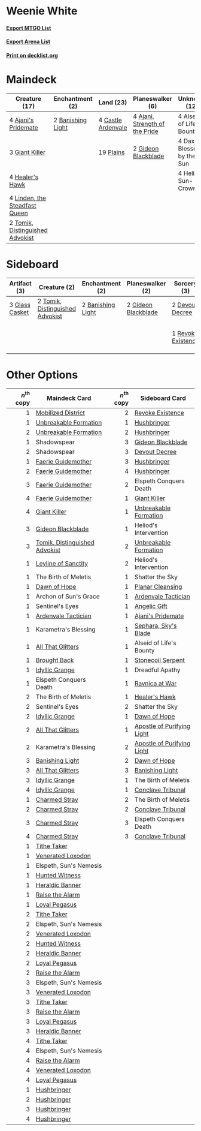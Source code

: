 # Weenie White

#### [Export MTGO List](../collection/Weenie%20White/Weenie%20White.txt)
#### [Export Arena List](../collection/Weenie%20White/Weenie%20White_arena.txt)
#### [Print on decklist.org](http://decklist.org/?deckmain=4%09Ajani's%20Pridemate%0A4%09Ajani,%20Strength%20of%20the%20Pride%0A4%09Alseid%20of%20Life's%20Bounty%0A2%09Banishing%20Light%0A4%09Castle%20Ardenvale%0A4%09Daxos,%20Blessed%20by%20the%20Sun%0A3%09Giant%20Killer%0A2%09Gideon%20Blackblade%0A4%09Healer's%20Hawk%0A4%09Heliod,%20Sun-Crowned%0A4%09Linden,%20the%20Steadfast%20Queen%0A19%09Plains%0A2%09Tomik,%20Distinguished%20Advokist&deckside=2%09Banishing%20Light%0A2%09Devout%20Decree%0A1%09Elspeth%20Conquers%20Death%0A2%09Elspeth,%20Sun's%20Nemesis%0A2%09Gideon%20Blackblade%0A3%09Glass%20Casket%0A1%09Revoke%20Existence%0A2%09Tomik,%20Distinguished%20Advokist)
# Maindeck

|                                              Creature (17)                                               |                                      Enchantment (2)                                       |                                          Land (23)                                          |                                            Planeswalker (6)                                             |       Unknown (12)        |
|----------------------------------------------------------------------------------------------------------|--------------------------------------------------------------------------------------------|---------------------------------------------------------------------------------------------|---------------------------------------------------------------------------------------------------------|---------------------------|
|4 [Ajani's Pridemate](http://gatherer.wizards.com/Pages/Card/Details.aspx?multiverseid=376241)            |2 [Banishing Light](http://gatherer.wizards.com/Pages/Card/Details.aspx?multiverseid=405135)|4 [Castle Ardenvale](http://gatherer.wizards.com/Pages/Card/Details.aspx?multiverseid=473200)|4 [Ajani, Strength of the Pride](http://gatherer.wizards.com/Pages/Card/Details.aspx?multiverseid=466756)|4 Alseid of Life's Bounty  |
|3 [Giant Killer](http://gatherer.wizards.com/Pages/Card/Details.aspx?multiverseid=472976)                 |                                                                                            |19 [Plains](http://gatherer.wizards.com/Pages/Card/Details.aspx?multiverseid=439856)         |2 [Gideon Blackblade](http://gatherer.wizards.com/Pages/Card/Details.aspx?multiverseid=463943)           |4 Daxos, Blessed by the Sun|
|4 [Healer's Hawk](http://gatherer.wizards.com/Pages/Card/Details.aspx?multiverseid=452764)                |                                                                                            |                                                                                             |                                                                                                         |4 Heliod, Sun-Crowned      |
|4 [Linden, the Steadfast Queen](http://gatherer.wizards.com/Pages/Card/Details.aspx?multiverseid=472982)  |                                                                                            |                                                                                             |                                                                                                         |                           |
|2 [Tomik, Distinguished Advokist](http://gatherer.wizards.com/Pages/Card/Details.aspx?multiverseid=460961)|                                                                                            |                                                                                             |                                                                                                         |                           |


# Sideboard

|                                      Artifact (3)                                       |                                               Creature (2)                                               |                                      Enchantment (2)                                       |                                       Planeswalker (2)                                       |                                         Sorcery (3)                                         |      Unknown (3)       |
|-----------------------------------------------------------------------------------------|----------------------------------------------------------------------------------------------------------|--------------------------------------------------------------------------------------------|----------------------------------------------------------------------------------------------|---------------------------------------------------------------------------------------------|------------------------|
|3 [Glass Casket](http://gatherer.wizards.com/Pages/Card/Details.aspx?multiverseid=472977)|2 [Tomik, Distinguished Advokist](http://gatherer.wizards.com/Pages/Card/Details.aspx?multiverseid=460961)|2 [Banishing Light](http://gatherer.wizards.com/Pages/Card/Details.aspx?multiverseid=405135)|2 [Gideon Blackblade](http://gatherer.wizards.com/Pages/Card/Details.aspx?multiverseid=463943)|2 [Devout Decree](http://gatherer.wizards.com/Pages/Card/Details.aspx?multiverseid=466767)   |1 Elspeth Conquers Death|
|                                                                                         |                                                                                                          |                                                                                            |                                                                                              |1 [Revoke Existence](http://gatherer.wizards.com/Pages/Card/Details.aspx?multiverseid=378397)|2 Elspeth, Sun's Nemesis|


# Other Options

|*n*<sup>th</sup> copy|                                             Maindeck Card                                              |*n*<sup>th</sup> copy|                                           Sideboard Card                                            |
|--------------------:|--------------------------------------------------------------------------------------------------------|--------------------:|-----------------------------------------------------------------------------------------------------|
|                    1|[Mobilized District](http://gatherer.wizards.com/Pages/Card/Details.aspx?multiverseid=461176)           |                    2|[Revoke Existence](http://gatherer.wizards.com/Pages/Card/Details.aspx?multiverseid=378397)          |
|                    1|[Unbreakable Formation](http://gatherer.wizards.com/Pages/Card/Details.aspx?multiverseid=457173)        |                    1|[Hushbringer](http://gatherer.wizards.com/Pages/Card/Details.aspx?multiverseid=472980)               |
|                    2|[Unbreakable Formation](http://gatherer.wizards.com/Pages/Card/Details.aspx?multiverseid=457173)        |                    2|[Hushbringer](http://gatherer.wizards.com/Pages/Card/Details.aspx?multiverseid=472980)               |
|                    1|Shadowspear                                                                                             |                    3|[Gideon Blackblade](http://gatherer.wizards.com/Pages/Card/Details.aspx?multiverseid=463943)         |
|                    2|Shadowspear                                                                                             |                    3|[Devout Decree](http://gatherer.wizards.com/Pages/Card/Details.aspx?multiverseid=466767)             |
|                    1|[Faerie Guidemother](http://gatherer.wizards.com/Pages/Card/Details.aspx?multiverseid=472973)           |                    3|[Hushbringer](http://gatherer.wizards.com/Pages/Card/Details.aspx?multiverseid=472980)               |
|                    2|[Faerie Guidemother](http://gatherer.wizards.com/Pages/Card/Details.aspx?multiverseid=472973)           |                    4|[Hushbringer](http://gatherer.wizards.com/Pages/Card/Details.aspx?multiverseid=472980)               |
|                    3|[Faerie Guidemother](http://gatherer.wizards.com/Pages/Card/Details.aspx?multiverseid=472973)           |                    2|Elspeth Conquers Death                                                                               |
|                    4|[Faerie Guidemother](http://gatherer.wizards.com/Pages/Card/Details.aspx?multiverseid=472973)           |                    1|[Giant Killer](http://gatherer.wizards.com/Pages/Card/Details.aspx?multiverseid=472976)              |
|                    4|[Giant Killer](http://gatherer.wizards.com/Pages/Card/Details.aspx?multiverseid=472976)                 |                    1|[Unbreakable Formation](http://gatherer.wizards.com/Pages/Card/Details.aspx?multiverseid=457173)     |
|                    3|[Gideon Blackblade](http://gatherer.wizards.com/Pages/Card/Details.aspx?multiverseid=463943)            |                    1|Heliod's Intervention                                                                                |
|                    3|[Tomik, Distinguished Advokist](http://gatherer.wizards.com/Pages/Card/Details.aspx?multiverseid=460961)|                    2|[Unbreakable Formation](http://gatherer.wizards.com/Pages/Card/Details.aspx?multiverseid=457173)     |
|                    1|[Leyline of Sanctity](http://gatherer.wizards.com/Pages/Card/Details.aspx?multiverseid=204993)          |                    2|Heliod's Intervention                                                                                |
|                    1|The Birth of Meletis                                                                                    |                    1|Shatter the Sky                                                                                      |
|                    1|[Dawn of Hope](http://gatherer.wizards.com/Pages/Card/Details.aspx?multiverseid=452758)                 |                    1|[Planar Cleansing](http://gatherer.wizards.com/Pages/Card/Details.aspx?multiverseid=191599)          |
|                    1|Archon of Sun's Grace                                                                                   |                    1|[Ardenvale Tactician](http://gatherer.wizards.com/Pages/Card/Details.aspx?multiverseid=472967)       |
|                    1|Sentinel's Eyes                                                                                         |                    1|[Angelic Gift](http://gatherer.wizards.com/Pages/Card/Details.aspx?multiverseid=446056)              |
|                    1|[Ardenvale Tactician](http://gatherer.wizards.com/Pages/Card/Details.aspx?multiverseid=472967)          |                    1|[Ajani's Pridemate](http://gatherer.wizards.com/Pages/Card/Details.aspx?multiverseid=376241)         |
|                    1|Karametra's Blessing                                                                                    |                    1|[Sephara, Sky's Blade](http://gatherer.wizards.com/Pages/Card/Details.aspx?multiverseid=466790)      |
|                    1|[All That Glitters](http://gatherer.wizards.com/Pages/Card/Details.aspx?multiverseid=472964)            |                    1|Alseid of Life's Bounty                                                                              |
|                    1|[Brought Back](http://gatherer.wizards.com/Pages/Card/Details.aspx?multiverseid=466763)                 |                    1|[Stonecoil Serpent](http://gatherer.wizards.com/Pages/Card/Details.aspx?multiverseid=473197)         |
|                    1|[Idyllic Grange](http://gatherer.wizards.com/Pages/Card/Details.aspx?multiverseid=473208)               |                    1|Dreadful Apathy                                                                                      |
|                    1|Elspeth Conquers Death                                                                                  |                    1|[Ravnica at War](http://gatherer.wizards.com/Pages/Card/Details.aspx?multiverseid=460955)            |
|                    2|The Birth of Meletis                                                                                    |                    1|[Healer's Hawk](http://gatherer.wizards.com/Pages/Card/Details.aspx?multiverseid=452764)             |
|                    2|Sentinel's Eyes                                                                                         |                    2|Shatter the Sky                                                                                      |
|                    2|[Idyllic Grange](http://gatherer.wizards.com/Pages/Card/Details.aspx?multiverseid=473208)               |                    1|[Dawn of Hope](http://gatherer.wizards.com/Pages/Card/Details.aspx?multiverseid=452758)              |
|                    2|[All That Glitters](http://gatherer.wizards.com/Pages/Card/Details.aspx?multiverseid=472964)            |                    1|[Apostle of Purifying Light](http://gatherer.wizards.com/Pages/Card/Details.aspx?multiverseid=466760)|
|                    2|Karametra's Blessing                                                                                    |                    2|[Apostle of Purifying Light](http://gatherer.wizards.com/Pages/Card/Details.aspx?multiverseid=466760)|
|                    3|[Banishing Light](http://gatherer.wizards.com/Pages/Card/Details.aspx?multiverseid=405135)              |                    2|[Dawn of Hope](http://gatherer.wizards.com/Pages/Card/Details.aspx?multiverseid=452758)              |
|                    3|[All That Glitters](http://gatherer.wizards.com/Pages/Card/Details.aspx?multiverseid=472964)            |                    3|[Banishing Light](http://gatherer.wizards.com/Pages/Card/Details.aspx?multiverseid=405135)           |
|                    3|[Idyllic Grange](http://gatherer.wizards.com/Pages/Card/Details.aspx?multiverseid=473208)               |                    1|The Birth of Meletis                                                                                 |
|                    4|[Idyllic Grange](http://gatherer.wizards.com/Pages/Card/Details.aspx?multiverseid=473208)               |                    1|[Conclave Tribunal](http://gatherer.wizards.com/Pages/Card/Details.aspx?multiverseid=452756)         |
|                    1|[Charmed Stray](http://gatherer.wizards.com/Pages/Card/Details.aspx?multiverseid=460935)                |                    2|The Birth of Meletis                                                                                 |
|                    2|[Charmed Stray](http://gatherer.wizards.com/Pages/Card/Details.aspx?multiverseid=460935)                |                    2|[Conclave Tribunal](http://gatherer.wizards.com/Pages/Card/Details.aspx?multiverseid=452756)         |
|                    3|[Charmed Stray](http://gatherer.wizards.com/Pages/Card/Details.aspx?multiverseid=460935)                |                    3|Elspeth Conquers Death                                                                               |
|                    4|[Charmed Stray](http://gatherer.wizards.com/Pages/Card/Details.aspx?multiverseid=460935)                |                    3|[Conclave Tribunal](http://gatherer.wizards.com/Pages/Card/Details.aspx?multiverseid=452756)         |
|                    1|[Tithe Taker](http://gatherer.wizards.com/Pages/Card/Details.aspx?multiverseid=457171)                  |                     |                                                                                                     |
|                    1|[Venerated Loxodon](http://gatherer.wizards.com/Pages/Card/Details.aspx?multiverseid=452780)            |                     |                                                                                                     |
|                    1|Elspeth, Sun's Nemesis                                                                                  |                     |                                                                                                     |
|                    1|[Hunted Witness](http://gatherer.wizards.com/Pages/Card/Details.aspx?multiverseid=452765)               |                     |                                                                                                     |
|                    1|[Heraldic Banner](http://gatherer.wizards.com/Pages/Card/Details.aspx?multiverseid=473184)              |                     |                                                                                                     |
|                    1|[Raise the Alarm](http://gatherer.wizards.com/Pages/Card/Details.aspx?multiverseid=416853)              |                     |                                                                                                     |
|                    1|[Loyal Pegasus](http://gatherer.wizards.com/Pages/Card/Details.aspx?multiverseid=446065)                |                     |                                                                                                     |
|                    2|[Tithe Taker](http://gatherer.wizards.com/Pages/Card/Details.aspx?multiverseid=457171)                  |                     |                                                                                                     |
|                    2|Elspeth, Sun's Nemesis                                                                                  |                     |                                                                                                     |
|                    2|[Venerated Loxodon](http://gatherer.wizards.com/Pages/Card/Details.aspx?multiverseid=452780)            |                     |                                                                                                     |
|                    2|[Hunted Witness](http://gatherer.wizards.com/Pages/Card/Details.aspx?multiverseid=452765)               |                     |                                                                                                     |
|                    2|[Heraldic Banner](http://gatherer.wizards.com/Pages/Card/Details.aspx?multiverseid=473184)              |                     |                                                                                                     |
|                    2|[Loyal Pegasus](http://gatherer.wizards.com/Pages/Card/Details.aspx?multiverseid=446065)                |                     |                                                                                                     |
|                    2|[Raise the Alarm](http://gatherer.wizards.com/Pages/Card/Details.aspx?multiverseid=416853)              |                     |                                                                                                     |
|                    3|Elspeth, Sun's Nemesis                                                                                  |                     |                                                                                                     |
|                    3|[Venerated Loxodon](http://gatherer.wizards.com/Pages/Card/Details.aspx?multiverseid=452780)            |                     |                                                                                                     |
|                    3|[Tithe Taker](http://gatherer.wizards.com/Pages/Card/Details.aspx?multiverseid=457171)                  |                     |                                                                                                     |
|                    3|[Raise the Alarm](http://gatherer.wizards.com/Pages/Card/Details.aspx?multiverseid=416853)              |                     |                                                                                                     |
|                    3|[Loyal Pegasus](http://gatherer.wizards.com/Pages/Card/Details.aspx?multiverseid=446065)                |                     |                                                                                                     |
|                    3|[Heraldic Banner](http://gatherer.wizards.com/Pages/Card/Details.aspx?multiverseid=473184)              |                     |                                                                                                     |
|                    4|[Tithe Taker](http://gatherer.wizards.com/Pages/Card/Details.aspx?multiverseid=457171)                  |                     |                                                                                                     |
|                    4|Elspeth, Sun's Nemesis                                                                                  |                     |                                                                                                     |
|                    4|[Raise the Alarm](http://gatherer.wizards.com/Pages/Card/Details.aspx?multiverseid=416853)              |                     |                                                                                                     |
|                    4|[Venerated Loxodon](http://gatherer.wizards.com/Pages/Card/Details.aspx?multiverseid=452780)            |                     |                                                                                                     |
|                    4|[Loyal Pegasus](http://gatherer.wizards.com/Pages/Card/Details.aspx?multiverseid=446065)                |                     |                                                                                                     |
|                    1|[Hushbringer](http://gatherer.wizards.com/Pages/Card/Details.aspx?multiverseid=472980)                  |                     |                                                                                                     |
|                    2|[Hushbringer](http://gatherer.wizards.com/Pages/Card/Details.aspx?multiverseid=472980)                  |                     |                                                                                                     |
|                    3|[Hushbringer](http://gatherer.wizards.com/Pages/Card/Details.aspx?multiverseid=472980)                  |                     |                                                                                                     |
|                    4|[Hushbringer](http://gatherer.wizards.com/Pages/Card/Details.aspx?multiverseid=472980)                  |                     |                                                                                                     |

